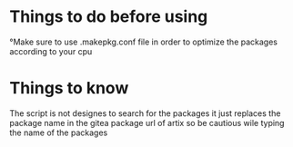 # Things to do before using

°Make sure to use .makepkg.conf file in order to optimize the packages according to your cpu

# Things to know
 The script is not designes to search for the packages it just replaces the package name in the gitea package url of artix so be cautious wile typing the name of the packages

